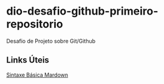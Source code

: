 # dio-desafio-github-primeiro-repositorio
Desafio de Projeto sobre Git/Github
## Links Úteis
[Sintaxe Básica Mardown](https://www.markdownguide.org/basic-syntax/)

